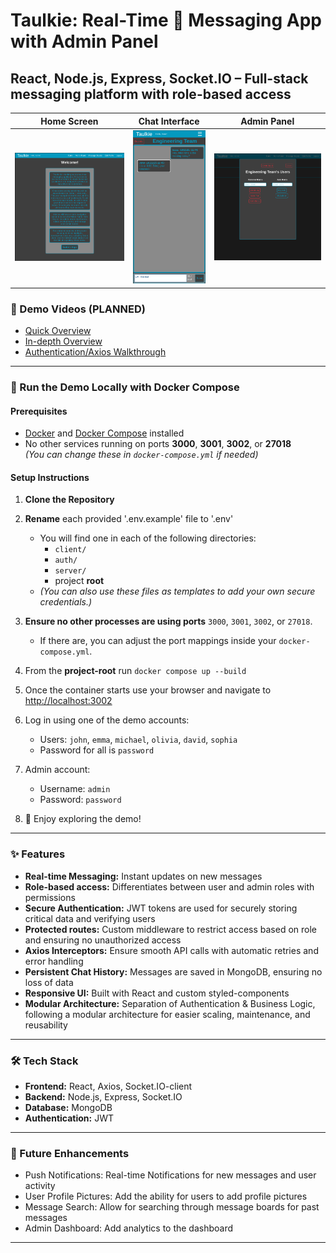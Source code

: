 # Taulkie: Real-Time 🚀 Messaging App with Admin Panel 
## **React, Node.js, Express, Socket.IO – Full-stack messaging platform with role-based access**

| Home Screen | Chat Interface | Admin Panel |
|-------------|----------------|-------------|
| ![Home Screen](assets/screenshot1.png) | ![Chat Interface](assets/screenshot2.png) | ![Admin Panel](assets/screenshot3.png) |

### 🎥 Demo Videos (PLANNED)
- [Quick Overview](#)
- [In-depth Overview](#)
- [Authentication/Axios Walkthrough](#)

---

### 🐳 Run the Demo Locally with Docker Compose

#### **Prerequisites**
- [Docker](https://www.docker.com/get-started) and [Docker Compose](https://docs.docker.com/compose/install/) installed  
- No other services running on ports **3000**, **3001**, **3002**, or **27018**  
  _(You can change these in `docker-compose.yml` if needed)_

#### **Setup Instructions**

1. **Clone the Repository**

2. **Rename** each provided '.env.example' file to '.env'
    - You will find one in each of the following directories:
      - `client/`
      - `auth/`
      - `server/`
      - project **root**
    - *(You can also use these files as templates to add your own secure credentials.)*
    
3. **Ensure no other processes are using ports** `3000`, `3001`, `3002`, or `27018`.
   - If there are, you can adjust the port mappings inside your `docker-compose.yml`.
4. From the **project-root** run
   `docker compose up --build`
5. Once the container starts use your browser and navigate to [http://localhost:3002](http://localhost:3002/)
6. Log in using one of the demo accounts:
   - Users: `john`, `emma`, `michael`, `olivia`, `david`, `sophia`
   - Password for all is `password`
7. Admin account:
   - Username: `admin`
   - Password: `password`
8. 🎉 Enjoy exploring the demo!

---

### ✨ Features
- **Real-time Messaging:** Instant updates on new messages
- **Role-based access:** Differentiates between user and admin roles with permissions
- **Secure Authentication:** JWT tokens are used for securely storing critical data and verifying users
- **Protected routes:** Custom middleware to restrict access based on role and ensuring no unauthorized access
- **Axios Interceptors:** Ensure smooth API calls with automatic retries and error handling
- **Persistent Chat History:** Messages are saved in MongoDB, ensuring no loss of data
- **Responsive UI:** Built with React and custom styled-components
- **Modular Architecture:** Separation of Authentication & Business Logic, following a modular architecture for easier scaling, maintenance, and reusability

---

### 🛠️ Tech Stack
- **Frontend:** React, Axios, Socket.IO-client
- **Backend:** Node.js, Express, Socket.IO
- **Database:** MongoDB
- **Authentication:** JWT

---

### 📝 Future Enhancements
- Push Notifications: Real-time Notifications for new messages and user activity
- User Profile Pictures: Add the ability for users to add profile pictures
- Message Search: Allow for searching through message boards for past messages
- Admin Dashboard: Add analytics to the dashboard

---
